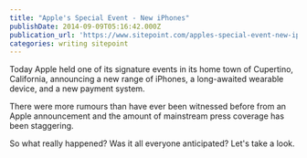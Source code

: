 ```yaml
---
title: "Apple's Special Event - New iPhones"
publishDate: 2014-09-09T05:16:42.000Z
publication_url: 'https://www.sitepoint.com/apples-special-event-new-iphones/'
categories: writing sitepoint
---
```


Today Apple held one of its signature events in its home town of Cupertino, California, announcing a new range of iPhones, a long-awaited wearable device, and a new payment system.

There were more rumours than have ever been witnessed before from an Apple announcement and the amount of mainstream press coverage has been staggering.

So what really happened? Was it all everyone anticipated? Let's take a look.
